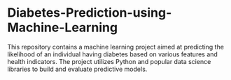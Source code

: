 # Diabetes-Prediction-using-Machine-Learning
This repository contains a machine learning project aimed at predicting the likelihood of an individual having diabetes based on various features and health indicators. The project utilizes Python and popular data science libraries to build and evaluate predictive models.
